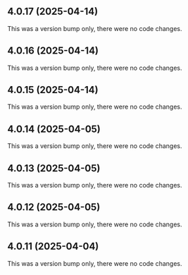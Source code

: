 ## 4.0.17 (2025-04-14)

This was a version bump only, there were no code changes.

## 4.0.16 (2025-04-14)

This was a version bump only, there were no code changes.

## 4.0.15 (2025-04-14)

This was a version bump only, there were no code changes.

## 4.0.14 (2025-04-05)

This was a version bump only, there were no code changes.

## 4.0.13 (2025-04-05)

This was a version bump only, there were no code changes.

## 4.0.12 (2025-04-05)

This was a version bump only, there were no code changes.

## 4.0.11 (2025-04-04)

This was a version bump only, there were no code changes.
